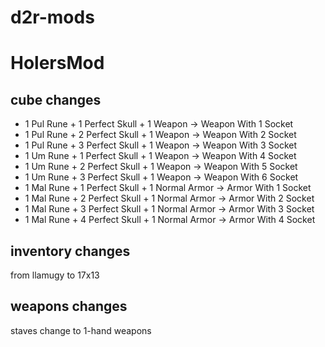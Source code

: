 # d2r-mods


# HolersMod
## cube changes
* 1 Pul Rune + 1 Perfect Skull + 1 Weapon -> Weapon With 1 Socket 
* 1 Pul Rune + 2 Perfect Skull + 1 Weapon -> Weapon With 2 Socket
* 1 Pul Rune + 3 Perfect Skull + 1 Weapon -> Weapon With 3 Socket
* 1 Um Rune + 1 Perfect Skull + 1 Weapon -> Weapon With 4 Socket
* 1 Um Rune + 2 Perfect Skull + 1 Weapon -> Weapon With 5 Socket
* 1 Um Rune + 3 Perfect Skull + 1 Weapon -> Weapon With 6 Socket
* 1 Mal Rune + 1 Perfect Skull + 1 Normal Armor -> Armor With 1 Socket
* 1 Mal Rune + 2 Perfect Skull + 1 Normal Armor -> Armor With 2 Socket
* 1 Mal Rune + 3 Perfect Skull + 1 Normal Armor -> Armor With 3 Socket
* 1 Mal Rune + 4 Perfect Skull + 1 Normal Armor -> Armor With 4 Socket

## inventory changes
from llamugy to 17x13

## weapons changes
staves change to 1-hand weapons